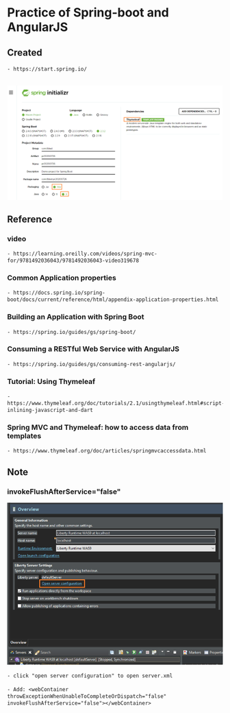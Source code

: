 # Practice of Spring-boot and AngularJS

## Created
	- https://start.spring.io/
	
<br>
<img src="spring-initializr.png"/>

## Reference

### video 
	- https://learning.oreilly.com/videos/spring-mvc-for/9781492036043/9781492036043-video319678

### Common Application properties
	- https://docs.spring.io/spring-boot/docs/current/reference/html/appendix-application-properties.html
	
### Building an Application with Spring Boot
	- https://spring.io/guides/gs/spring-boot/
	
### Consuming a RESTful Web Service with AngularJS
	- https://spring.io/guides/gs/consuming-rest-angularjs/
	
### Tutorial: Using Thymeleaf	
	- https://www.thymeleaf.org/doc/tutorials/2.1/usingthymeleaf.html#script-inlining-javascript-and-dart
	
### Spring MVC and Thymeleaf: how to access data from templates
	- https://www.thymeleaf.org/doc/articles/springmvcaccessdata.html	
	
	
## Note

### invokeFlushAfterService="false"
	
<img src="Annotation2020-07-26180909.png"/>
	
	- click "open server configuration" to open server.xml
	
	- Add: <webContainer throwExceptionWhenUnableToCompleteOrDispatch="false" invokeFlushAfterService="false"></webContainer>